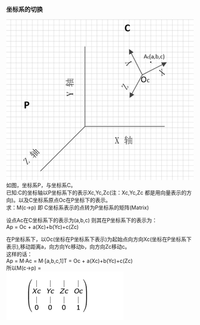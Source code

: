 ### 坐标系的切换
![](pic/18.png)
如图，坐标系P，与坐标系C。  
已知:C的坐标轴以P坐标系下的表示Xc,Yc,Zc(注：Xc,Yc,Zc 都是用向量表示的方向)。以及C坐标系原点Oc在P坐标下的表示。  
求：M(c->p)  即 C坐标系表示的点转为P坐标系的矩阵(Matrix)  

设点Ac在C坐标系下的表示为(a,b,c)
则其在P坐标系下的表示为：  
Ap = Oc + a(Xc)+b(Yc)+c(Zc)  

在P坐标系下，以Oc(坐标在P坐标系下表示)为起始点向方向Xc(坐标在P坐标系下表示),移动距离a，向方向Yc移动b，向方向Zc移动c。  
这样的话：  
Ap = M·Ac = M·[a,b,c,1]T = Oc + a(Xc)+b(Yc)+c(Zc)  
所以M(c->p) =  
 ![](pic/19.png)